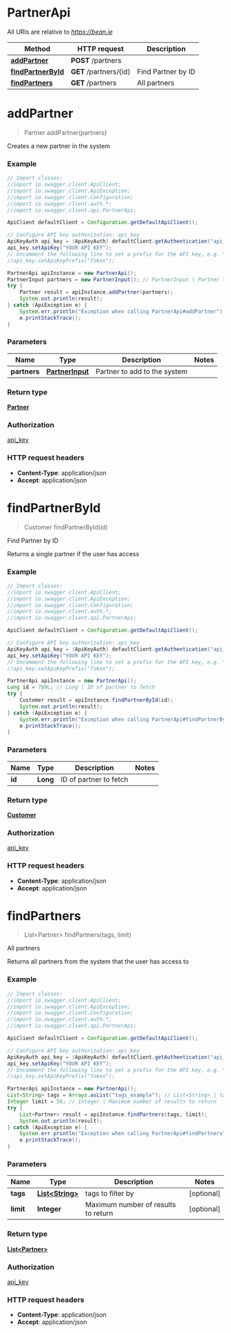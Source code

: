# PartnerApi

All URIs are relative to *https://bean.ie*

Method | HTTP request | Description
------------- | ------------- | -------------
[**addPartner**](PartnerApi.md#addPartner) | **POST** /partners | 
[**findPartnerById**](PartnerApi.md#findPartnerById) | **GET** /partners/{id} | Find Partner by ID
[**findPartners**](PartnerApi.md#findPartners) | **GET** /partners | All partners


<a name="addPartner"></a>
# **addPartner**
> Partner addPartner(partners)



Creates a new partner in the system

### Example
```java
// Import classes:
//import io.swagger.client.ApiClient;
//import io.swagger.client.ApiException;
//import io.swagger.client.Configuration;
//import io.swagger.client.auth.*;
//import io.swagger.client.api.PartnerApi;

ApiClient defaultClient = Configuration.getDefaultApiClient();

// Configure API key authorization: api_key
ApiKeyAuth api_key = (ApiKeyAuth) defaultClient.getAuthentication("api_key");
api_key.setApiKey("YOUR API KEY");
// Uncomment the following line to set a prefix for the API key, e.g. "Token" (defaults to null)
//api_key.setApiKeyPrefix("Token");

PartnerApi apiInstance = new PartnerApi();
PartnerInput partners = new PartnerInput(); // PartnerInput | Partner to add to the system
try {
    Partner result = apiInstance.addPartner(partners);
    System.out.println(result);
} catch (ApiException e) {
    System.err.println("Exception when calling PartnerApi#addPartner");
    e.printStackTrace();
}
```

### Parameters

Name | Type | Description  | Notes
------------- | ------------- | ------------- | -------------
 **partners** | [**PartnerInput**](PartnerInput.md)| Partner to add to the system |

### Return type

[**Partner**](Partner.md)

### Authorization

[api_key](../README.md#api_key)

### HTTP request headers

 - **Content-Type**: application/json
 - **Accept**: application/json

<a name="findPartnerById"></a>
# **findPartnerById**
> Customer findPartnerById(id)

Find Partner by ID

Returns a single partner if the user has access

### Example
```java
// Import classes:
//import io.swagger.client.ApiClient;
//import io.swagger.client.ApiException;
//import io.swagger.client.Configuration;
//import io.swagger.client.auth.*;
//import io.swagger.client.api.PartnerApi;

ApiClient defaultClient = Configuration.getDefaultApiClient();

// Configure API key authorization: api_key
ApiKeyAuth api_key = (ApiKeyAuth) defaultClient.getAuthentication("api_key");
api_key.setApiKey("YOUR API KEY");
// Uncomment the following line to set a prefix for the API key, e.g. "Token" (defaults to null)
//api_key.setApiKeyPrefix("Token");

PartnerApi apiInstance = new PartnerApi();
Long id = 789L; // Long | ID of partner to fetch
try {
    Customer result = apiInstance.findPartnerById(id);
    System.out.println(result);
} catch (ApiException e) {
    System.err.println("Exception when calling PartnerApi#findPartnerById");
    e.printStackTrace();
}
```

### Parameters

Name | Type | Description  | Notes
------------- | ------------- | ------------- | -------------
 **id** | **Long**| ID of partner to fetch |

### Return type

[**Customer**](Customer.md)

### Authorization

[api_key](../README.md#api_key)

### HTTP request headers

 - **Content-Type**: application/json
 - **Accept**: application/json

<a name="findPartners"></a>
# **findPartners**
> List&lt;Partner&gt; findPartners(tags, limit)

All partners

Returns all partners from the system that the user has access to

### Example
```java
// Import classes:
//import io.swagger.client.ApiClient;
//import io.swagger.client.ApiException;
//import io.swagger.client.Configuration;
//import io.swagger.client.auth.*;
//import io.swagger.client.api.PartnerApi;

ApiClient defaultClient = Configuration.getDefaultApiClient();

// Configure API key authorization: api_key
ApiKeyAuth api_key = (ApiKeyAuth) defaultClient.getAuthentication("api_key");
api_key.setApiKey("YOUR API KEY");
// Uncomment the following line to set a prefix for the API key, e.g. "Token" (defaults to null)
//api_key.setApiKeyPrefix("Token");

PartnerApi apiInstance = new PartnerApi();
List<String> tags = Arrays.asList("tags_example"); // List<String> | tags to filter by
Integer limit = 56; // Integer | Maximum number of results to return
try {
    List<Partner> result = apiInstance.findPartners(tags, limit);
    System.out.println(result);
} catch (ApiException e) {
    System.err.println("Exception when calling PartnerApi#findPartners");
    e.printStackTrace();
}
```

### Parameters

Name | Type | Description  | Notes
------------- | ------------- | ------------- | -------------
 **tags** | [**List&lt;String&gt;**](String.md)| tags to filter by | [optional]
 **limit** | **Integer**| Maximum number of results to return | [optional]

### Return type

[**List&lt;Partner&gt;**](Partner.md)

### Authorization

[api_key](../README.md#api_key)

### HTTP request headers

 - **Content-Type**: application/json
 - **Accept**: application/json

